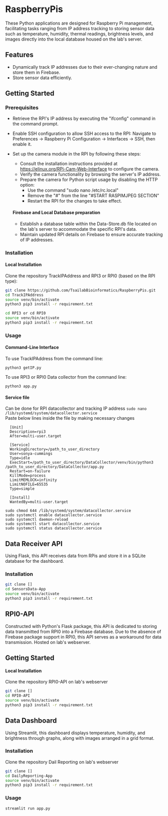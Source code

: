 # RaspberryPis
These Python applications are designed for Raspberry Pi management, facilitating tasks ranging from IP address tracking to storing sensor data such as temperature, humidity, thermal readings, brightness levels, and images directly into the local database housed on the lab's server.

## Features
- Dynamically track IP addresses due to their ever-changing nature and store them in Firebase.
- Store sensor data efficiently.

## Getting Started

### Prerequisites 
- Retrieve the RPI's IP address by executing the "ifconfig" command in the command prompt.
- Enable SSH configuration to allow SSH access to the RPI: Navigate to Preferences -> Raspberry Pi Configuration -> Interfaces -> SSH, then enable it.
- Set up the camera module in the RPI by following these steps:
  - Consult the installation instructions provided at https://elinux.org/RPi-Cam-Web-Interface to configure the camera.
  - Verify the camera functionality by browsing the server's IP address.
  - Prepare the camera for Python script usage by disabling the HTTP option:
    - Use the command "sudo nano /etc/rc.local"
    - Remove the "#" from the line "#START RASPIMJPEG SECTION"
    - Restart the RPI for the changes to take effect.
   
  #### Firebase and Local Database preparation
  - Establish a database table within the Data-Store.db file located on the lab's server to accommodate the specific RPI's data.
  - Maintain updated RPI details on Firebase to ensure accurate tracking of IP addresses.
 

### Installation

#### Local Installation
Clone the repository TrackIPAddress and RPI3 or RPI0 (based on the RPI type):
```bash
git clone https://github.com/TsailabBioinformatics/RaspberryPis.git
cd TrackIPAddress
source venv/bin/activate
python3 pip3 install -r requirement.txt

cd RPI3 or cd RPI0
source venv/bin/activate
python3 pip3 install -r requirement.txt

```

### Usage
#### Command-Line Interface
To use TrackIPAddress from the command line:
```
python3 getIP.py
```
To use RPI3 or RPI0 Data collector from the command line:
```
python3 app.py
```

#### Service file
Can be done for RPI datacollector and tracking IP address 
`sudo nano /lib/systemd/system/datacollector.service` \
Paste below lines inside the file by making necessary changes 

```
  [Unit] 
  Description=rpi3 
  After=multi-user.target 

  [Service] 
  WorkingDirectory=/path_to_user_directory 
  User=sonya-cummings 
  Type=idle 
  ExecStart=/path_to_user_directory/DataCollector/venv/bin/python3 /path_to_user_directory/DataCollector/app.py 
  Restart=on-failure 
  KillMode=process 
  LimitMEMLOCK=infinity 
  LimitNOFILE=65535 
  Type=simple 

  [Install] 
  WantedBy=multi-user.target
```

`sudo chmod 644 /lib/systemd/system/datacollector.service` \
`sudo systemctl enable datacollector.service` \
`sudo systemctl daemon-reload` \
`sudo systemctl start datacollector.service` \
`sudo systemctl status datacollector.service` 



## Data Receiver API
Using Flask, this API receives data from RPis and store it in a SQLite database for the dashboard.

### Installation

```bash
git clone []
cd SensorsData-App
source venv/bin/activate
python3 pip3 install -r requirement.txt
```


## RPI0-API
Constructed with Python's Flask package, this API is dedicated to storing data transmitted from RPI0 into a Firebase database. Due to the absence of Firebase package support in RPI0, this API serves as a workaround for data transmission. Hosted on lab's webserver.


## Getting Started

#### Local Installation
Clone the repository RPI0-API on lab's webserver
```bash
git clone []
cd RPI0-API
source venv/bin/activate
python3 pip3 install -r requirement.txt
```

## Data Dashboard
Using Streamlit, this dashboard displays temperature, humidity, and brightness through graphs, along with images arranged in a grid format.

### Installation
Clone the repository Dail Reporting on lab's webserver
```bash
git clone []
cd DailyReporting-App
source venv/bin/activate
python3 pip3 install -r requirement.txt
```

### Usage

```
streamlit run app.py
```



